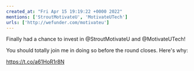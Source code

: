 ```yaml
---
created_at: "Fri Apr 15 19:19:22 +0000 2022"
mentions: ['StroutMotivateU', 'MotivateUTech']
urls: ['http://wefunder.com/motivateu']
---
```


Finally had a chance to invest in @StroutMotivateU and @MotivateUTech!

You should totally join me in doing so before the round closes. Here's why:

https://t.co/a61HoR1r8N